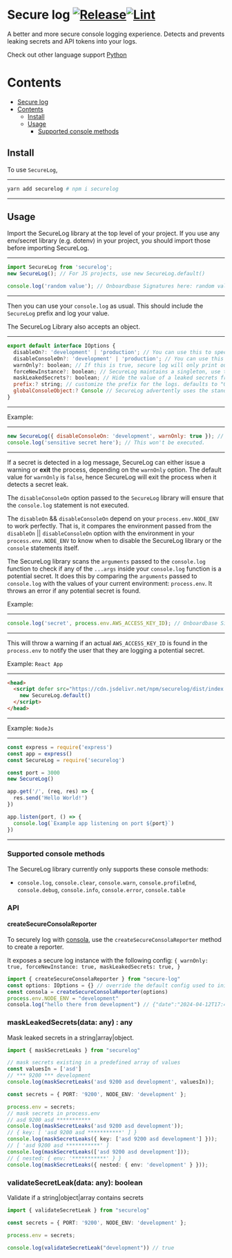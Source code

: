 
<div align=“center”>

# Secure log [![Release](https://github.com/onboardbase/secure-log/actions/workflows/main.yml/badge.svg)](https://github.com/onboardbase/secure-log/actions/workflows/main.yml)[![Lint](https://github.com/onboardbase/secure-log/actions/workflows/main.yml/badge.svg)](https://github.com/onboardbase/secure-log/actions/workflows/main.yml)

A better and more secure console logging experience. Detects and prevents leaking secrets and API tokens into your logs.

Check out other language support [Python](https://github.com/Onboardbase/secure-log-py)

</div>

# Contents

- [Secure log ](#secure-log-)
- [Contents](#contents)
  - [Install](#install)
  - [Usage](#usage)
    - [Supported console methods](#supported-console-methods)

## Install

To use `SecureLog`,

---
```bash
yarn add securelog # npm i securelog
```
---

## Usage

Import the SecureLog library at the top level of your project. If you use any env/secret library (e.g. dotenv) in your project, you should import those before importing SecureLog.

---
```js
import SecureLog from 'securelog';
new SecureLog(); // For JS projects, use new SecureLog.default()

console.log('random value'); // Onboardbase Signatures here: random value.
```
---

Then you can use your `console.log` as usual. This should include the `SecureLog` prefix and log your value.

The SecureLog Library also accepts an object.

---
```js
export default interface IOptions {
  disableOn?: 'development' | 'production'; // You can use this to specify if you want the SecureLog library to be disabled in a specific environment
  disableConsoleOn?: 'development' | 'production'; // You can use this to disable the console entirely in a specific environment
  warnOnly?: boolean; // If this is true, secure log will only print out a warning message rather than exit the program when it detects a secret leak.
  forceNewInstance?: boolean; // SecureLog maintains a singleton, use this option to refresh the singleton and updating the config in the process.
  maskLeakedSecrets?: boolean; // Hide the value of a leaked secrets from reaching the console
  prefix:? string; // customize the prefix for the logs. defaults to "Onboardbase Signatures here:"
  globalConsoleObject:? Console // SecureLog advertently uses the standard console.log to output to the console, this option enables configuring the standard console object that is used within the library to output to the console.
}
```
---

Example:

---
```js
new SecureLog({ disableConsoleOn: 'development', warnOnly: true }); // This will disable the SecureLog library on development environment.
console.log('sensitive secret here'); // This won't be executed.
```
---

If a secret is detected in a log message, SecureLog can either issue a warning or **exit** the process, depending on the `warnOnly` option. The default value for `warnOnly` is `false`, hence SecureLog will exit the process when it detects a secret leak.

The `disableConsoleOn` option passed to the `SecureLog` library will ensure that the `console.log` statement is not executed.

The `disableOn` && `disableConsoleOn` depend on your `process.env.NODE_ENV` to work perfectly. That is, it compares the environment passed from the `disableOn` || `disableConsoleOn` option with the environment in your `process.env.NODE_ENV` to know when to disable the SecureLog library or the `console` statements itself.

The SecureLog library scans the `arguments` passed to the `console.log` function to check if any of the `...args` inside your `console.log` function is a potential secret. It does this by comparing the `arguments` passed to `console.log` with the values of your current environment: `process.env`. It throws an error if any potential secret is found.

Example:

---
```js
console.log('secret', process.env.AWS_ACCESS_KEY_ID); // Onboardbase Signatures here: ************ is a valid secret for the key: AWS_ACCESS_KEY_ID
```
---

This will throw a warning if an actual `AWS_ACCESS_KEY_ID` is found in the `process.env` to notify the user that they are logging a potential secret.

Example: `React App`

---
```html
<head>
  <script defer src="https://cdn.jsdelivr.net/npm/securelog/dist/index.min.js">
    new SecureLog.default()
  </script>
</head>
```
---

Example: `NodeJs`

---
```js
const express = require('express')
const app = express()
const SecureLog = require('securelog')

const port = 3000
new SecureLog()

app.get('/', (req, res) => {
  res.send('Hello World!')
})

app.listen(port, () => {
  console.log(`Example app listening on port ${port}`)
})
```
---

### Supported console methods

The SecureLog library currently only supports these console methods:

- `console.log`, `console.clear`, `console.warn`, `console.profileEnd`, `console.debug`, `console.info`, `console.error`, `console.table`

### API

#### createSecureConsolaReporter
To securely log with [consola](https://github.com/unjs/consola), use the `createSecureConsolaReporter` method to create a reporter. 

It exposes a secure log instance with the following config: `{ warnOnly: true, forceNewInstance: true, maskLeakedSecrets: true, }`

```ts
import { createSecureConsolaReporter } from "secure-log"
const options: IOptions = {} // override the default config used to initialize secure log instance
const consola = createSecureConsolaReporter(options)
process.env.NODE_ENV = "development"
consola.log("hello there from development") // {"date":"2024-04-12T17:46:07.099Z","args":["hello there from ***********"],"type":"log","level":2,"tag":""}
```

### maskLeakedSecrets(data: any) : any

Mask leaked secrets in a string|array|object.

```ts
import { maskSecretLeaks } from "securelog"

// mask secrets existing in a predefined array of values
const valuesIn = ['asd']
// *** 9200 *** development
console.log(maskSecretLeaks('asd 9200 asd development', valuesIn));

const secrets = { PORT: '9200', NODE_ENV: 'development' };

process.env = secrets;
// mask secrets in process.env
// asd 9200 asd ***********
console.log(maskSecretLeaks('asd 9200 asd development'));
// { key: [ 'asd 9200 asd ***********' ] }
console.log(maskSecretLeaks({ key: ['asd 9200 asd development'] }));
// [ 'asd 9200 asd ***********' ]
console.log(maskSecretLeaks(['asd 9200 asd development']));
// { nested: { env: '***********' } }
console.log(maskSecretLeaks({ nested: { env: 'development' } }));
```

### validateSecretLeak(data: any): boolean
Validate if a string|object|array contains secrets
```ts
import { validateSecretLeak } from "securelog"

const secrets = { PORT: '9200', NODE_ENV: 'development' };

process.env = secrets;

console.log(validateSecretLeak("development")) // true
```

